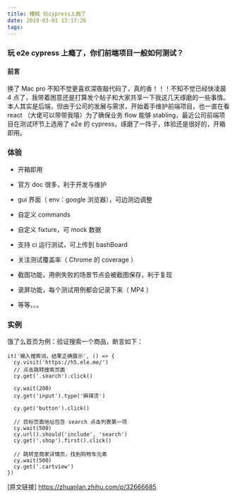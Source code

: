 ```yaml
---
title: 糟糕 玩cypress上瘾了
date: 2019-03-01 13:17:26
tags:
---
```


### 玩 e2e cypress 上瘾了，你们前端项目一般如何测试？

#### 前言

换了 Mac pro 不知不觉更喜欢深夜敲代码了，真的香！！！不知不觉已经快凌晨 4 点了，我带着困意还是打算发个帖子和大家共享一下我这几天琢磨的一些事情。本人其实是后端，但由于公司的发展与需求，开始着手维护前端项目，也一直在看 react （大佬可以带带我嘻）为了确保业务 flow 能够 stabling，最近公司前端项目在测试环节上选用了 e2e 的 cypress，琢磨了一阵子，体验还是很好的，开箱即用。

### 体验

- 开箱即用

- 官方 doc 很多，利于开发与维护

- gui 界面（ env：google 浏览器），可边测边调整

- 自定义 commands

- 自定义 fixture，可 mock 数据

- 支持 ci 运行测试，可上传到 bashBoard

- 关注测试覆盖率（ Chrome 的 coverage ）

- 截图功能，用例失败的场景节点会被截图保存，利于复现

- 录屏功能，每个测试用例都会记录下来（ MP4 ）

- 等等。。。  

  

### 实例

饿了么首页为例：验证搜索一个商品，断言如下：

```
it('输入搜索词，结果正确展示', () => {
  cy.visit('https://h5.ele.me/')
  // 点击跳转搜索页面
  cy.get('.search').click()

  cy.wait(200)
  cy.get('input').type('麻辣烫')

  cy.get('button').click()

  // 目标页面地址包含 search 点击列表第一项
  cy.wait(500)
  cy.url().should('include', 'search')
  cy.get('.shop').first().click()

  // 跳转至商家详情页，找到购物车元素
  cy.wait(500)
  cy.get('.cartview')
})
```

[原文链接]  <https://zhuanlan.zhihu.com/p/32666685>